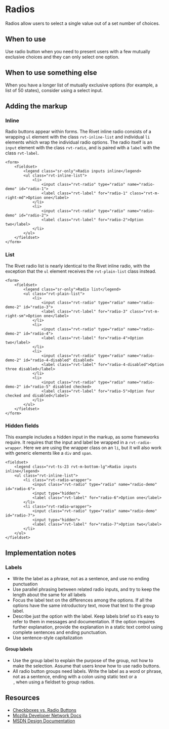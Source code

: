 # Radios

Radios allow users to select a single value out of a set number of choices.

## When to use

Use radio button when you need to present users with a few mutually exclusive choices and they can only select one option.

## When to use something else

When you have a longer list of mutually exclusive options (for example, a list of 50 states), consider using a select input.

## Adding the markup

### Inline

Radio buttons appear within forms. The Rivet inline radio consists of a wrapping `ul` element with the class `rvt-inline-list` and individual `li` elements which wrap the individual radio options. The radio itself is an `input` element with the class `rvt-radio`, and is paired with a `label` with the class `rvt-label`.

```
<form>
    <fieldset>
        <legend class="sr-only">Radio inputs inline</legend>
        <ul class="rvt-inline-list">
            <li>
                <input class="rvt-radio" type="radio" name="radio-demo" id="radio-1">
                <label class="rvt-label" for="radio-1" class="rvt-m-right-md">Option one</label>
            </li>
            <li>
                <input class="rvt-radio" type="radio" name="radio-demo" id="radio-2">
                <label class="rvt-label" for="radio-2">Option two</label>
            </li>
        </ul>
    </fieldset>
</form>
```

### List

The Rivet radio list is nearly identical to the Rivet inline radio, with the exception that the `ul` element receives the `rvt-plain-list` class instead.

```
<form>
    <fieldset>
        <legend class="sr-only">Radio list</legend>
        <ul class="rvt-plain-list">
            <li>
                <input class="rvt-radio" type="radio" name="radio-demo-2" id="radio-3">
                <label class="rvt-label" for="radio-3" class="rvt-m-right-sm">Option one</label>
            </li>
            <li>
                <input class="rvt-radio" type="radio" name="radio-demo-2" id="radio-4">
                <label class="rvt-label" for="radio-4">Option two</label>
            </li>
            <li>
                <input class="rvt-radio" type="radio" name="radio-demo-2" id="radio-4-disabled" disabled>
                <label class="rvt-label" for="radio-4-disabled">Option three disabled</label>
            </li>
            <li>
                <input class="rvt-radio" type="radio" name="radio-demo-2" id="radio-5" disabled checked>
                <label class="rvt-label" for="radio-5">Option four checked and disabled</label>
            </li>
        </ul>
    </fieldset>
</form>
```

### Hidden fields

This example includes a hidden input in the markup, as some frameworks require. It requires that the input and label be wrapped in a `rvt-radio-wrapper`. Here we are using the wrapper class on an `li`, but it will also work with generic elements like a `div` and `span`.

```
<fieldset>
    <legend class="rvt-ts-23 rvt-m-bottom-lg">Radio inputs inline</legend>
    <ul class="rvt-inline-list">
        <li class="rvt-radio-wrapper">
            <input class="rvt-radio" type="radio" name="radio-demo" id="radio-6">
            <input type="hidden">
            <label class="rvt-label" for="radio-6">Option one</label>
        </li>
        <li class="rvt-radio-wrapper">
            <input class="rvt-radio" type="radio" name="radio-demo" id="radio-7">
            <input type="hidden">
            <label class="rvt-label" for="radio-7">Option two</label>
        </li>
    </ul>
</fieldset>
```

## Implementation notes

### Labels

- Write the label as a phrase, not as a sentence, and use no ending punctuation
- Use parallel phrasing between related radio inputs, and try to keep the length about the same for all labels
- Focus the label text on the differences among the options. If all the options have the same introductory text, move that text to the group label.
- Describe just the option with the label. Keep labels brief so it’s easy to refer to them in messages and documentation. If the option requires further explanation, provide the explanation in a static text control using complete sentences and ending punctuation.
- Use sentence-style capitalization

#### Group labels

- Use the group label to explain the purpose of the group, not how to make the selection. Assume that users know how to use radio buttons.
- All radio button groups need labels. Write the label as a word or phrase, not as a sentence, ending with a colon using static text or a <legend>, when using a fieldset to group radios.

## Resources

- [Checkboxes vs. Radio Buttons](https://www.nngroup.com/articles/checkboxes-vs-radio-buttons/)
- [Mozilla Developer Network Docs](https://developer.mozilla.org/en-US/docs/Web/HTML/Element/input/checkbox)
- [MSDN Design Documentation](https://msdn.microsoft.com/en-us/library/windows/desktop/dn742436.aspx)
